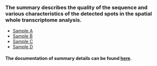 
   
### The summary describes the quality of the sequence and various characteristics of the detected spots in the spatial whole transcriptome analysis.

- [Sample A](https://kenflab.github.io/oscc_metastasis/data/A2_web_summary.html)
- [Sample B](https://kenflab.github.io/oscc_metastasis/data/B2_web_summary.html)
- [Sample C](https://kenflab.github.io/oscc_metastasis/data/C2_web_summary.html)
- [Sample D](https://kenflab.github.io/oscc_metastasis/data/D2_web_summary.html)

#### The documentation of summary details can be found [here](https://support.10xgenomics.com/spatial-gene-expression/software/pipelines/latest/output/summary).

